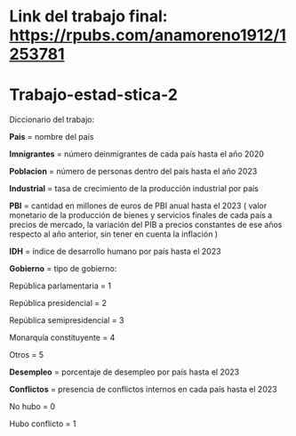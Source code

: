 # Link del trabajo final: https://rpubs.com/anamoreno1912/1253781  
# Trabajo-estad-stica-2

Diccionario del trabajo:

**Pais** = nombre del país

**Imnigrantes** = número deinmigrantes de cada país hasta el año 2020

**Poblacion** = número de personas dentro del país hasta el año 2023

**Industrial** = tasa de crecimiento de la producción industrial por país 

**PBI** = cantidad en millones de euros de PBI anual hasta el 2023 ( valor monetario de la producción de bienes y servicios finales de cada país a precios de mercado,  la variación del PIB a precios constantes de ese años respecto al año anterior, sin tener en cuenta la inflación )

**IDH** = índice de desarrollo humano por país hasta el 2023

**Gobierno** = tipo de gobierno:

  República parlamentaria = 1

  República presidencial = 2

  República semipresidencial = 3

  Monarquía constituyente = 4

  Otros = 5

**Desempleo** = porcentaje de desempleo por país hasta el 2023

**Conflictos** = presencia de conflictos internos en cada país hasta el 2023

No hubo = 0

Hubo conflicto = 1

















